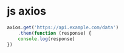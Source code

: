 # js axios

```jsx
axios.get('https://api.example.com/data')
	.then(function (response) {
	console.log(response)
})
```
